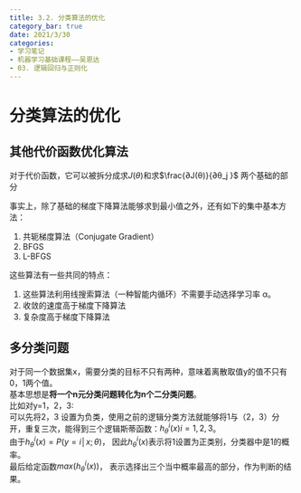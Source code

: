 ```yaml
---
title: 3.2. 分类算法的优化
category_bar: true
date: 2021/3/30
categories: 
- 学习笔记
- 机器学习基础课程——吴恩达
- 03. 逻辑回归与正则化
---
```

# 分类算法的优化
## 其他代价函数优化算法
对于代价函数，它可以被拆分成求$J(θ)$和求$\frac{∂J(θ)}{∂θ_j }$  两个基础的部分  

事实上，除了基础的梯度下降算法能够求到最小值之外，还有如下的集中基本方法：
1. 共轭梯度算法（Conjugate Gradient）
2. BFGS
3. L-BFGS

这些算法有一些共同的特点：
1. 这些算法利用线搜索算法（一种智能内循环）不需要手动选择学习率 α。
2. 收敛的速度高于梯度下降算法
3. 复杂度高于梯度下降算法

## 多分类问题
对于同一个数据集x，需要分类的目标不只有两种，意味着离散取值y的值不只有0，1两个值。  
基本思想是**将一个n元分类问题转化为n个二分类问题**。  
比如对y=1，2，3:  
可以先将2，3 设置为负类，使用之前的逻辑分类方法就能够将1与（2，3）分开，重复三次，能得到三个逻辑斯蒂函数：$h_θ^i (x)i=1,2,3$。  
由于$h_θ^i (x)=P(y=i│x; θ)$， 因此$h_θ^i (x)$表示将1设置为正类别，分类器中是1的概率。   
最后给定函数$max(h_θ^i (x))$， 表示选择出三个当中概率最高的部分，作为判断的结果。

